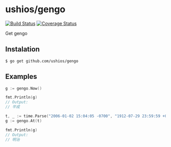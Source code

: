 ushios/gengo
=============
[![Build Status](https://travis-ci.org/ushios/gengo.svg?branch=master)](https://travis-ci.org/ushios/gengo) [![Coverage Status](https://coveralls.io/repos/github/ushios/gengo/badge.svg?branch=master)](https://coveralls.io/github/ushios/gengo?branch=master)

Get gengo

Instalation
-------------

```shell
$ go get github.com/ushios/gengo
```

Examples
--------

```go
g := gengo.Now()

fmt.Println(g)
// Output:
// 平成
```

```go
t, _ := time.Parse("2006-01-02 15:04:05 -0700", "1912-07-29 23:59:59 +0900")
g := gengo.At(t)

fmt.Println(g)
// Output:
// 明治
```
